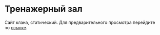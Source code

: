 # Тренажерный зал 

Сайт клана, статический.
Для предварительного просмотра перейдите по <a href="https://imarshuba.github.io/control/">ссылке</a>.

